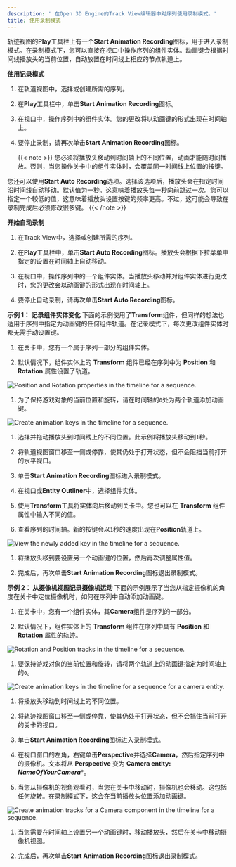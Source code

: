 ```yaml
---
description: ' 在Open 3D Engine的Track View编辑器中对序列使用录制模式。'
title: 使用录制模式
---
```


轨迹视图的**Play**工具栏上有一个**Start Animation Recording**图标，用于进入录制模式。在录制模式下，您可以直接在视口中操作序列的组件实体。动画键会根据时间线播放头的当前位置，自动放置在时间线上相应的节点轨道上。

**使用记录模式**

1. 在轨道视图中，选择或创建所需的序列。

1. 在**Play**工具栏中，单击**Start Animation Recording**图标。

1. 在视口中，操作序列中的组件实体。您的更改将以动画键的形式出现在时间轴上。

1. 要停止录制，请再次单击**Start Animation Recording**图标。

    {{< note >}}
您必须将播放头移动到时间轴上的不同位置，动画才能随时间播放。否则，当您操作关卡中的组件实体时，会覆盖同一时间线上位置的按键。

您还可以使用**Start Auto Recording**选项。选择该选项后，播放头会在指定时间沿时间线自动移动。默认值为一秒。这意味着播放头每一秒向前跳过一次。您可以指定一个较低的值，这意味着播放头设置按键的频率更高。不过，这可能会导致在录制完成后必须修改很多键。
{{< /note >}}

**开始自动录制**

1. 在Track View中，选择或创建所需的序列。

1. 在**Play**工具栏中，单击**Start Auto Recording**图标。播放头会根据下拉菜单中指定的设置在时间轴上自动移动。

1. 在视口中，操作序列中的一个组件实体。当播放头移动并对组件实体进行更改时，您的更改会以动画键的形式出现在时间轴上。

1. 要停止自动录制，请再次单击**Start Auto Recording**图标。

**示例 1： 记录组件实体变化**
下面的示例使用了**Transform**组件，但同样的想法也适用于序列中指定为动画键的任何组件轨道。在记录模式下，每次更改组件实体时都无需手动设置键。

1. 在关卡中，您有一个属于序列一部分的组件实体。

1. 默认情况下，组件实体上的 **Transform** 组件已经在序列中为 **Position** 和 **Rotation** 属性设置了轨道。

![Position and Rotation properties in the timeline for a sequence.](/images/user-guide/cinematics/cinematics-track-view-editor-using-record-mode-1.png)

1. 为了保持游戏对象的当前位置和旋转，请在时间轴的`0`处为两个轨道添加动画键。

![Create animation keys in the timeline for a sequence.](/images/user-guide/cinematics/cinematics-track-view-editor-using-record-mode-2.png)

1. 选择并拖动播放头到时间线上的不同位置。此示例将播放头移动到`1`秒。

1. 将轨道视图窗口移至一侧或停靠，使其仍处于打开状态，但不会阻挡当前打开的水平视口。

1. 单击**Start Animation Recording**图标进入录制模式。

1. 在视口或**Entity Outliner**中，选择组件实体。

1. 使用**Transform**工具将实体向后移动到关卡中。您也可以在 **Transform** 组件属性中输入不同的值。

1. 查看序列的时间轴。新的按键会以`1`秒的速度出现在**Position**轨道上。

![View the newly added key in the timeline for a sequence.](/images/user-guide/cinematics/cinematics-track-view-editor-using-record-mode-3.png)

1. 将播放头移到要设置另一个动画键的位置，然后再次调整属性值。

1. 完成后，再次单击**Start Animation Recording**图标退出录制模式。

**示例 2： 从摄像机视图记录摄像机运动**
下面的示例展示了当您从指定摄像机的角度在关卡中定位摄像机时，如何在序列中自动添加动画键。

1. 在关卡中，您有一个组件实体，其**Camera**组件是序列的一部分。

1. 默认情况下，组件实体上的 **Transform** 组件在序列中具有 **Position** 和 **Rotation** 属性的轨迹。

![Rotation and Position tracks in the timeline for a sequence.](/images/user-guide/cinematics/cinematics-track-view-editor-using-record-mode-4.png)

1. 要保持游戏对象的当前位置和旋转，请将两个轨道上的动画键指定为时间轴上的`0`。

![Create animation keys in the timeline for a sequence for a camera entity.](/images/user-guide/cinematics/cinematics-track-view-editor-using-record-mode-5.png)

1. 将播放头移动到时间线上的不同位置。

1. 将轨迹视图窗口移至一侧或停靠，使其仍处于打开状态，但不会挡住当前打开的关卡的视口。

1. 单击**Start Animation Recording**图标进入录制模式。

1. 在视口窗口的左角，右键单击**Perspective**并选择**Camera**，然后指定序列中的摄像机。文本将从 **Perspective** 变为 **Camera entity: *NameOfYourCamera****。

1. 当您从摄像机的视角观看时，当您在关卡中移动时，摄像机也会移动。这包括任何旋转。在录制模式下，这会在当前播放头位置添加动画键。

![Create animation tracks for a Camera component in the timeline for a sequence.](/images/user-guide/cinematics/cinematics-track-view-editor-using-record-mode-6.png)

1. 当您需要在时间轴上设置另一个动画键时，移动播放头，然后在关卡中移动摄像机视图。

1. 完成后，再次单击**Start Animation Recording**图标退出录制模式。
